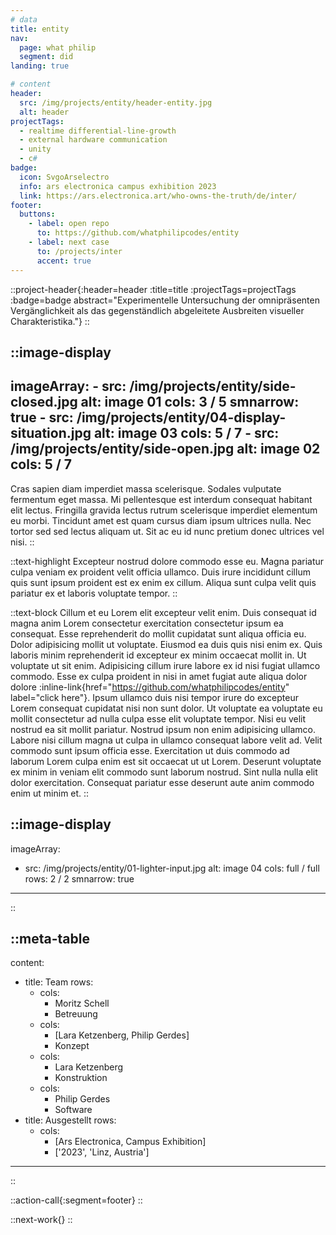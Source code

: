 ```yaml
---
# data
title: entity
nav:
  page: what philip
  segment: did
landing: true

# content
header:
  src: /img/projects/entity/header-entity.jpg
  alt: header
projectTags:
  - realtime differential-line-growth
  - external hardware communication
  - unity
  - c#
badge:
  icon: SvgoArselectro
  info: ars electronica campus exhibition 2023
  link: https://ars.electronica.art/who-owns-the-truth/de/inter/
footer:
  buttons:
    - label: open repo
      to: https://github.com/whatphilipcodes/entity
    - label: next case
      to: /projects/inter
      accent: true
---
```


::project-header{:header=header :title=title :projectTags=projectTags :badge=badge abstract="Experimentelle Untersuchung der omnipräsenten Vergänglichkeit als das gegenständlich abgeleitete Ausbreiten visueller Charakteristika."}
::

::image-display
---
imageArray:
    - src: /img/projects/entity/side-closed.jpg
      alt: image 01
      cols: 3 / 5
      smnarrow: true
    - src: /img/projects/entity/04-display-situation.jpg
      alt: image 03
      cols: 5 / 7
    - src: /img/projects/entity/side-open.jpg
      alt: image 02
      cols: 5 / 7
---
Cras sapien diam imperdiet massa scelerisque. Sodales vulputate fermentum eget massa. Mi pellentesque est interdum consequat habitant elit lectus. Fringilla gravida lectus rutrum scelerisque imperdiet elementum eu morbi. Tincidunt amet est quam cursus diam ipsum ultrices nulla. Nec tortor sed sed lectus aliquam ut. Sit ac eu id nunc pretium donec ultrices vel nisi.
::

::text-highlight
Excepteur nostrud dolore commodo esse eu. Magna pariatur culpa veniam ex proident velit officia ullamco. Duis irure incididunt cillum quis sunt ipsum proident est ex enim ex cillum. Aliqua sunt culpa velit quis pariatur ex et laboris voluptate tempor.
::

::text-block
Cillum et eu Lorem elit excepteur velit enim. Duis consequat id magna anim Lorem consectetur exercitation consectetur ipsum ea consequat. Esse reprehenderit do mollit cupidatat sunt aliqua officia eu. Dolor adipisicing mollit ut voluptate. Eiusmod ea duis quis nisi enim ex. Quis laboris minim reprehenderit id excepteur ex minim occaecat mollit in. Ut voluptate ut sit enim. Adipisicing cillum irure labore ex id nisi fugiat ullamco commodo. Esse ex culpa proident in nisi in amet fugiat aute aliqua dolor dolore :inline-link{href="https://github.com/whatphilipcodes/entity" label="click here"}. Ipsum ullamco duis nisi tempor irure do excepteur Lorem consequat cupidatat nisi non sunt dolor. Ut voluptate ea voluptate eu mollit consectetur ad nulla culpa esse elit voluptate tempor. Nisi eu velit nostrud ea sit mollit pariatur. Nostrud ipsum non enim adipisicing ullamco. Labore nisi cillum magna ut culpa in ullamco consequat labore velit ad. Velit commodo sunt ipsum officia esse. Exercitation ut duis commodo ad laborum Lorem culpa enim est sit occaecat ut ut Lorem. Deserunt voluptate ex minim in veniam elit commodo sunt laborum nostrud. Sint nulla nulla elit dolor exercitation. Consequat pariatur esse deserunt aute anim commodo enim ut minim et.
::

::image-display
---
imageArray:
  - src: /img/projects/entity/01-lighter-input.jpg
    alt: image 04
    cols: full / full
    rows: 2 / 2
    smnarrow: true
---
::


::meta-table
---
content:
  - title: Team
    rows:
      - cols: 
        - Moritz Schell
        - Betreuung
      - cols: 
        - [Lara Ketzenberg, Philip Gerdes]
        - Konzept
      - cols: 
        - Lara Ketzenberg
        - Konstruktion
      - cols: 
        - Philip Gerdes
        - Software
  - title: Ausgestellt
    rows: 
      - cols: 
        - [Ars Electronica, Campus Exhibition]
        - ['2023', 'Linz, Austria']
---
::


::action-call{:segment=footer}
::

::next-work{}
::
